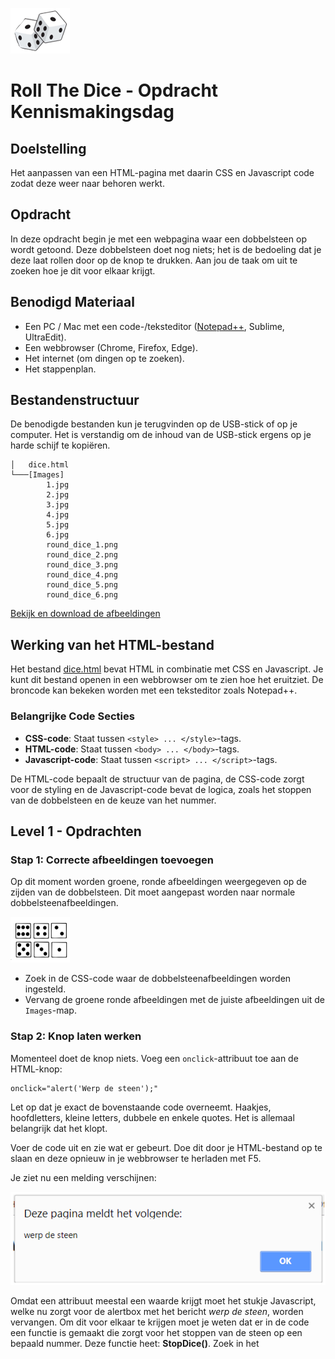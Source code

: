 ![dobbelsteen](dice.png)
# Roll The Dice - Opdracht Kennismakingsdag

## Doelstelling

Het aanpassen van een HTML-pagina met daarin CSS en Javascript code zodat deze weer naar behoren werkt.

## Opdracht

In deze opdracht begin je met een webpagina waar een dobbelsteen op wordt getoond. Deze dobbelsteen doet nog niets; het is de bedoeling dat je deze laat rollen door op de knop te drukken. Aan jou de taak om uit te zoeken hoe je dit voor elkaar krijgt.

## Benodigd Materiaal

- Een PC / Mac met een code-/teksteditor ([Notepad++](https://notepad-plus-plus.org/downloads/), Sublime, UltraEdit).
- Een webbrowser (Chrome, Firefox, Edge).
- Het internet (om dingen op te zoeken).
- Het stappenplan.

## Bestandenstructuur

De benodigde bestanden kun je terugvinden op de USB-stick of op je computer. Het is verstandig om de inhoud van de USB-stick ergens op je harde schijf te kopiëren.

```
│   dice.html
└───[Images]
        1.jpg
        2.jpg
        3.jpg
        4.jpg
        5.jpg
        6.jpg
        round_dice_1.png
        round_dice_2.png
        round_dice_3.png
        round_dice_4.png
        round_dice_5.png
        round_dice_6.png
```

[Bekijk en download de afbeeldingen](https://github.com/roc-ica/roll_the_dice/tree/main/opdracht/images)

## Werking van het HTML-bestand

Het bestand [dice.html](https://github.com/roc-ica/roll_the_dice/tree/main/dice.html) bevat HTML in combinatie met CSS en Javascript. Je kunt dit bestand openen in een webbrowser om te zien hoe het eruitziet. De broncode kan bekeken worden met een teksteditor zoals Notepad++.

### Belangrijke Code Secties

- **CSS-code**: Staat tussen `<style> ... </style>`-tags.
- **HTML-code**: Staat tussen `<body> ... </body>`-tags.
- **Javascript-code**: Staat tussen `<script> ... </script>`-tags.

De HTML-code bepaalt de structuur van de pagina, de CSS-code zorgt voor de styling en de Javascript-code bevat de logica, zoals het stoppen van de dobbelsteen en de keuze van het nummer.

## Level 1 - Opdrachten

### Stap 1: Correcte afbeeldingen toevoegen

Op dit moment worden groene, ronde afbeeldingen weergegeven op de zijden van de dobbelsteen. Dit moet aangepast worden naar normale dobbelsteenafbeeldingen.

![6 dices](dice6.png)

- Zoek in de CSS-code waar de dobbelsteenafbeeldingen worden ingesteld.
- Vervang de groene ronde afbeeldingen met de juiste afbeeldingen uit de `Images`-map.

### Stap 2: Knop laten werken

Momenteel doet de knop niets. Voeg een `onclick`-attribuut toe aan de HTML-knop:

```html
onclick="alert('Werp de steen');"
```

Let op dat je exact de bovenstaande code overneemt. Haakjes, hoofdletters, kleine letters, dubbele en enkele quotes. Het is allemaal belangrijk dat het klopt.

Voer de code uit en zie wat er gebeurt. Doe dit door je HTML-bestand op te slaan en deze opnieuw in je webbrowser te herladen met F5.

Je ziet nu een melding verschijnen:

![alert](alert.png)

Omdat een attribuut meestal een waarde krijgt moet het stukje Javascript, welke nu zorgt voor de alertbox met het bericht _werp de steen_, worden vervangen. Om dit voor elkaar te krijgen moet je weten dat er in de code een functie is gemaakt die zorgt voor het stoppen van de steen op een bepaald nummer. Deze functie heet: **StopDice()**. Zoek in het **<script>** element de code voor deze functie op en vervang op de plek van de alert uit de vorige oefening, de verwijzing naar deze functie. 

```javascript
onclick="StopDice()"
```

Let ook goed op de ronde haakjes die hier moeten worden gebruikt, zet je geen getal tussen deze ronde haken dan stopt de dobbelsteen altijd op "1".

Hier de code van de StopDice() functie:

```js
// Deze functie animeert naar een bepaald nummer tussen 1 en 6 
// en stopt de dobbelanimatie op dat nummer
function StopDice(n) {
   let ec1 = document.getElementById("cube1");
   ec1.classList.remove("stopanim");
   ec1.classList.add("simpleanim");
   // start after 500ms the animation to the correct number
   setTimeout(function(){ 
      ec1.classList.remove("simpleanim");
      ec1.classList.add("stopanim");
      ec1.style.setProperty("--spinnr","spin" + n);
   }, 500);
}
```

Je kunt testen of het werkt door het HTML-bestand opnieuw te laden en op de knop te drukken.

### Stap 3: Willekeurig getal genereren

Wanneer de vorige opdracht is gelukt zul je merken dat de dobbelsteen altijd op nummer "1" stopt. Dit is natuurlijk niet de bedoeling. Vul maar eens tussen de haakjes van **StopDice()** een ander nummer in. Als het goed is zal de dobbelsteen stoppen op dat nummer. 

```html
onclick="StopDice(2);"
```

Dit zal ervoor zorgen dat de dobbelsteen op nr.2 stopt. Omdat je bij een dobbelsteen natuurlijk niet van tevoren weet wat er gegooid gaat worden zul je een zg. random (willekeurig) nummer moeten kiezen. Dit kan met de functie **getRandomNr()** die ook tussen de <script> tags staat. 

```js
// deze functie geeft een random nummer terug tussen 1 en 6
function getRandomNr() {
   let r = Math.floor((Math.random() * 6) + 1);  
   return r;
}
```

Vervang de StopDice() functie in het onclick attribuut maar eens voor **alert(getRandomNr())** en kijk wat er gebeurt. Als je alles goed hebt ingevuld zal via een alertbox steeds een ander nummer tussen de 1 en 6 worden getoond. 

![random alert](alert2.png)

Je hebt nu gezien dat het resultaat van de **getRandomNr()** functie naar de alertbox wordt gebracht. Zorg er nu voor dat dit _random_ resultaat naar de **StopDice()** functie wordt gebracht. Vervang hier wederom de alert functie uit de vorige opdracht voor de StopDice() functie en plaats binnen de ronde haakjes de aanroep naar de getRandomNr() functie. Je brengt dus het resultaat uit de getRandomNr() functie in de StopDice() functie. 

Heb je alles goed gemaakt dan stopt nu je dobbelsteen op een random nummer na iedere druk op de knop.

## Level 2 - Opdrachten

### Stap 4: Tweede dobbelsteen toevoegen

- Kopieer het `<div>`-element van de eerste dobbelsteen en plak het eronder.
- Zorg ervoor dat de tweede dobbelsteen een uniek `id` krijgt, bijvoorbeeld `cube2`.
- In CSS moet je `#cube1` en `#cube2` afzonderlijk stijlen en ze uit elkaar zetten met de `left`-eigenschap.

```css
#cube1 { left: -100px; }
#cube2 { left: 100px; }
```

### Stap 5: Beide dobbelstenen laten werken

Pas de functie `StopDice()` aan zodat deze voor beide dobbelstenen werkt:

```js
function StopDice(a, b) {
   let ec1 = document.getElementById("cube1");
   let ec2 = document.getElementById("cube2");

   ec1.classList.remove("stopanim");
   ec1.classList.add("simpleanim");
   ec2.classList.remove("stopanim");
   ec2.classList.add("simpleanim");

   setTimeout(function(){ 
      ec1.classList.remove("simpleanim");
      ec1.classList.add("stopanim");
      ec1.style.setProperty("--spinnr","spin" + a);
      
      ec2.classList.remove("simpleanim");
      ec2.classList.add("stopanim");
      ec2.style.setProperty("--spinnr","spin" + b);
   }, 500);
}
```

De knop moet nu beide dobbelstenen laten rollen:

```html
onclick="StopDice(getRandomNr(), getRandomNr());"
```

## Eindresultaat

Als alles correct is geïmplementeerd:

- Worden de juiste afbeeldingen getoond.
- Reageert de knop op een klik.
- Stoppen beide dobbelstenen op een willekeurig getal.

Veel succes met het maken van deze opdracht!
